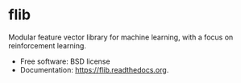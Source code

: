 flib
====

Modular feature vector library for machine learning, with a focus on reinforcement learning.

-   Free software: BSD license
-   Documentation: <https://flib.readthedocs.org>.